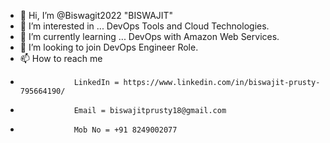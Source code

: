 - 👋 Hi, I’m @Biswagit2022 "BISWAJIT"
- 👀 I’m interested in ... DevOps Tools and Cloud Technologies.
- 🌱 I’m currently learning ... DevOps with Amazon Web Services.
- 💞️ I’m looking to join DevOps Engineer Role.
- 📫 How to reach me 
-                 LinkedIn = https://www.linkedin.com/in/biswajit-prusty-795664190/
-                 Email = biswajitprusty18@gmail.com
-                 Mob No = +91 8249002077

<!---
Biswagit2022/Biswagit2022 is a ✨ special ✨ repository because its `README.md` (this file) appears on your GitHub profile.
You can click the Preview link to take a look at your changes.
--->
